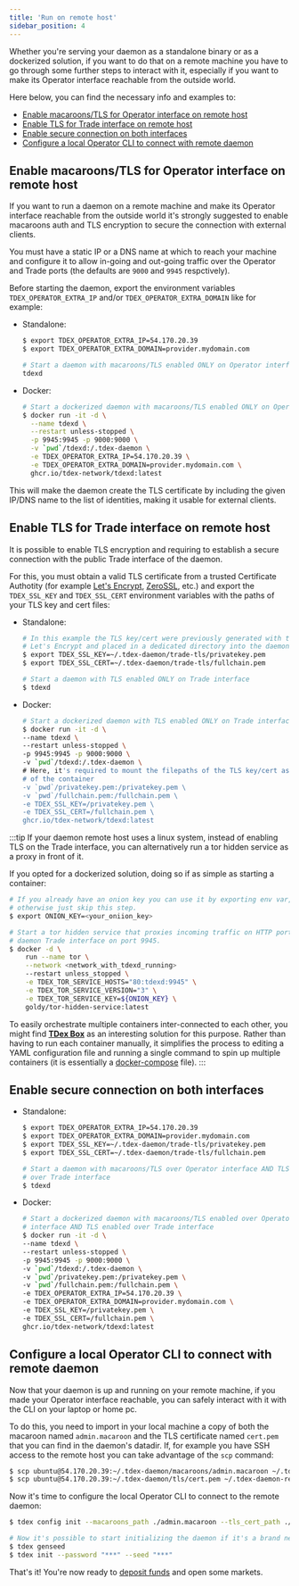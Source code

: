 ```yaml
---
title: 'Run on remote host'
sidebar_position: 4
---
```


Whether you're serving your daemon as a standalone binary or as a dockerized solution, if you want to do that on a remote machine you have to go through some further steps to interact with it, especially if you want to make its Operator interface reachable from the outside world.

Here below, you can find the necessary info and examples to:

- [Enable macaroons/TLS for Operator interface on remote host](#enable-macaroonstls-for-operator-interface-on-remote-host)
- [Enable TLS for Trade interface on remote host](#enable-tls-for-trade-interface-on-remote-host)
- [Enable secure connection on both interfaces](#enable-secure-connection-on-both-interfaces)
- [Configure a local Operator CLI to connect with remote daemon](#configure-a-local-operator-cli-to-connect-with-remote-daemon)

## Enable macaroons/TLS for Operator interface on remote host

If you want to run a daemon on a remote machine and make its Operator interface reachable from the outside world it's strongly suggested to enable macaroons auth and TLS encryption to secure the connection with external clients. 

You must have a static IP or a DNS name at which to reach your machine and configure it to allow in-going and out-going traffic over the Operator and Trade ports (the defaults are `9000` and `9945` respctively).

Before starting the daemon, export the environment variables `TDEX_OPERATOR_EXTRA_IP` and/or `TDEX_OPERATOR_EXTRA_DOMAIN` like for example:

- Standalone:
    ```sh
    $ export TDEX_OPERATOR_EXTRA_IP=54.170.20.39
    $ export TDEX_OPERATOR_EXTRA_DOMAIN=provider.mydomain.com

    # Start a daemon with macaroons/TLS enabled ONLY on Operator interface
    tdexd
    ```

- Docker:
  ```sh
  # Start a dockerized daemon with macaroons/TLS enabled ONLY on Operator interface
  $ docker run -it -d \
    --name tdexd \
    --restart unless-stopped \
    -p 9945:9945 -p 9000:9000 \
    -v `pwd`/tdexd:/.tdex-daemon \
    -e TDEX_OPERATOR_EXTRA_IP=54.170.20.39 \
    -e TDEX_OPERATOR_EXTRA_DOMAIN=provider.mydomain.com \
    ghcr.io/tdex-network/tdexd:latest
  ```

This will make the daemon create the TLS certificate by including the given IP/DNS name to the list of identities, making it usable for external clients.

## Enable TLS for Trade interface on remote host

It is possible to enable TLS encryption and requiring to establish a secure connection with the public Trade interface of the daemon.

For this, you must obtain a valid TLS certificate from a trusted Certificate Authotity (for example [Let's Encrypt](https://letsencrypt.org/), [ZeroSSL](https://zerossl.com/), etc.) and export the `TDEX_SSL_KEY` and `TDEX_SSL_CERT` environment variables with the paths of your TLS key and cert files:

- Standalone:
    ```sh
    # In this example the TLS key/cert were previously generated with the help of
    # Let's Encrypt and placed in a dedicated directory into the daemon datadir
    $ export TDEX_SSL_KEY=~/.tdex-daemon/trade-tls/privatekey.pem
    $ export TDEX_SSL_CERT=~/.tdex-daemon/trade-tls/fullchain.pem

    # Start a daemon with TLS enabled ONLY on Trade interface
    $ tdexd
    ```
- Docker:
    ```sh
    # Start a dockerized daemon with TLS enabled ONLY on Trade interface
    $ docker run -it -d \
    --name tdexd \
    --restart unless-stopped \
    -p 9945:9945 -p 9000:9000 \
    -v `pwd`/tdexd:/.tdex-daemon \
    # Here, it's required to mount the filepaths of the TLS key/cert as volumes
    # of the container
    -v `pwd`/privatekey.pem:/privatekey.pem \
    -v `pwd`/fullchain.pem:/fullchain.pem \
    -e TDEX_SSL_KEY=/privatekey.pem \
    -e TDEX_SSL_CERT=/fullchain.pem \
    ghcr.io/tdex-network/tdexd:latest
    ```

:::tip
If your daemon remote host uses a linux system, instead of enabling TLS on the Trade interface, you can alternatively run a tor hidden service as a proxy in front of it.

If you opted for a dockerized solution, doing so if as simple as starting a container:

```sh
# If you already have an onion key you can use it by exporting env var,
# otherwise just skip this step.
$ export ONION_KEY=<your_oniion_key>

# Start a tor hidden service that proxies incoming traffic on HTTP port to
# daemon Trade interface on port 9945.
$ docker -d \
    run --name tor \
    --network <network_with_tdexd_running>
    --restart unless_stopped \
    -e TDEX_TOR_SERVICE_HOSTS="80:tdexd:9945" \
    -e TDEX_TOR_SERVICE_VERSION="3" \
    -e TDEX_TOR_SERVICE_KEY=${ONION_KEY} \
    goldy/tor-hidden-service:latest
```

To easily orchestrate multiple containers inter-connected to each other, you might find **[TDex Box](https://github.com/tdex-network/tdex-box)** as an interesting solution for this purpose. Rather than having to run each container manually, it simplifies the process to editing a YAML configuration file and running a single command to spin up multiple containers (it is essentially a [docker-compose](https://docs.docker.com/compose/) file).
:::

## Enable secure connection on both interfaces

- Standalone:
    ```sh
    $ export TDEX_OPERATOR_EXTRA_IP=54.170.20.39
    $ export TDEX_OPERATOR_EXTRA_DOMAIN=provider.mydomain.com
    $ export TDEX_SSL_KEY=~/.tdex-daemon/trade-tls/privatekey.pem
    $ export TDEX_SSL_CERT=~/.tdex-daemon/trade-tls/fullchain.pem

    # Start a daemon with macaroons/TLS over Operator interface AND TLS enabled 
    # over Trade interface
    $ tdexd
    ```
- Docker:
    ```sh
    # Start a dockerized daemon with macaroons/TLS enabled over Operator
    # interface AND TLS enabled over Trade interface
    $ docker run -it -d \
    --name tdexd \
    --restart unless-stopped \
    -p 9945:9945 -p 9000:9000 \
    -v `pwd`/tdexd:/.tdex-daemon \
    -v `pwd`/privatekey.pem:/privatekey.pem \
    -v `pwd`/fullchain.pem:/fullchain.pem \
    -e TDEX_OPERATOR_EXTRA_IP=54.170.20.39 \
    -e TDEX_OPERATOR_EXTRA_DOMAIN=provider.mydomain.com \
    -e TDEX_SSL_KEY=/privatekey.pem \
    -e TDEX_SSL_CERT=/fullchain.pem \
    ghcr.io/tdex-network/tdexd:latest
    ```

## Configure a local Operator CLI to connect with remote daemon

Now that your daemon is up and running on your remote machine, if you made your Operator interface reachable, you can safely interact with it with the CLI on your laptop or home pc.

To do this, you need to import in your local machine a copy of both the macaroon named `admin.macaroon` and the TLS certificate named `cert.pem` that you can find in the daemon's datadir. If, for example you have SSH access to the remote host you can take advantage of the `scp` command:

```sh
$ scp ubuntu@54.170.20.39:~/.tdex-daemon/macaroons/admin.macaroon ~/.tdex-daemon-remote/admin.macaroon
$ scp ubuntu@54.170.20.39:~/.tdex-daemon/tls/cert.pem ~/.tdex-daemon-remote/cert.pem
```

Now it's time to configure the local Operator CLI to connect to the remote daemon:

```sh
$ tdex config init --macaroons_path ./admin.macaroon --tls_cert_path ./cert.pem --rpc_address provider.mydomain.com:9000

# Now it's possible to start initializing the daemon if it's a brand new one..
$ tdex genseed
$ tdex init --password "***" --seed "***"
```

That's it! You're now ready to [deposit funds](../deposit_funds.md) and open some markets.